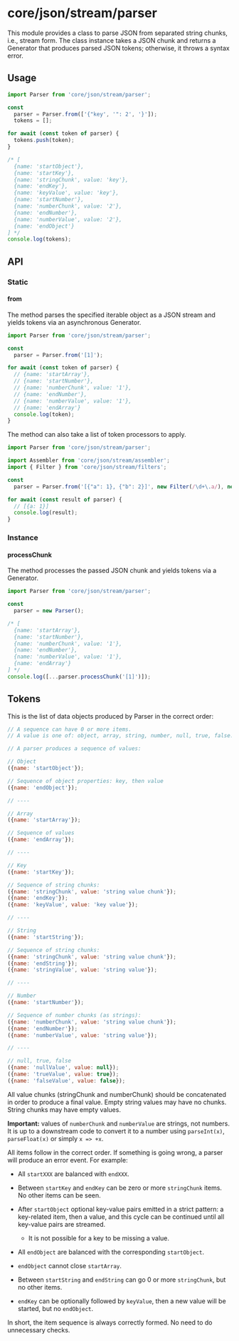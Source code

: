 # core/json/stream/parser

This module provides a class to parse JSON from separated string chunks, i.e., stream form.
The class instance takes a JSON chunk and returns a Generator that produces parsed JSON tokens; otherwise, it throws a syntax error.

## Usage

```js
import Parser from 'core/json/stream/parser';

const
  parser = Parser.from(['{"key', '": 2', '}']);
  tokens = [];

for await (const token of parser) {
  tokens.push(token);
}

/* [
  {name: 'startObject'},
  {name: 'startKey'},
  {name: 'stringChunk', value: 'key'},
  {name: 'endKey'},
  {name: 'keyValue', value: 'key'},
  {name: 'startNumber'},
  {name: 'numberChunk', value: '2'},
  {name: 'endNumber'},
  {name: 'numberValue', value: '2'},
  {name: 'endObject'}
] */
console.log(tokens);
```

## API

### Static

#### from

The method parses the specified iterable object as a JSON stream and yields tokens via an asynchronous Generator.

```js
import Parser from 'core/json/stream/parser';

const
  parser = Parser.from('[1]');

for await (const token of parser) {
  // {name: 'startArray'},
  // {name: 'startNumber'},
  // {name: 'numberChunk', value: '1'},
  // {name: 'endNumber'},
  // {name: 'numberValue', value: '1'},
  // {name: 'endArray'}
  console.log(token);
}
```

The method can also take a list of token processors to apply.

```js
import Parser from 'core/json/stream/parser';

import Assembler from 'core/json/stream/assembler';
import { Filter } from 'core/json/stream/filters';

const
  parser = Parser.from('[{"a": 1}, {"b": 2}]', new Filter(/\d+\.a/), new Assembler());

for await (const result of parser) {
  // [{a: 1}]
  console.log(result);
}
```

### Instance

#### processChunk

The method processes the passed JSON chunk and yields tokens via a Generator.

```js
import Parser from 'core/json/stream/parser';

const
  parser = new Parser();

/* [
  {name: 'startArray'},
  {name: 'startNumber'},
  {name: 'numberChunk', value: '1'},
  {name: 'endNumber'},
  {name: 'numberValue', value: '1'},
  {name: 'endArray'}
] */
console.log([...parser.processChunk('[1]')]);
```

## Tokens

This is the list of data objects produced by Parser in the correct order:

```js
// A sequence can have 0 or more items.
// A value is one of: object, array, string, number, null, true, false.

// A parser produces a sequence of values:

// Object
({name: 'startObject'});

// Sequence of object properties: key, then value
({name: 'endObject'});

// ----

// Array
({name: 'startArray'});

// Sequence of values
({name: 'endArray'});

// ----

// Key
({name: 'startKey'});

// Sequence of string chunks:
({name: 'stringChunk', value: 'string value chunk'});
({name: 'endKey'});
({name: 'keyValue', value: 'key value'});

// ----

// String
({name: 'startString'});

// Sequence of string chunks:
({name: 'stringChunk', value: 'string value chunk'});
({name: 'endString'});
({name: 'stringValue', value: 'string value'});

// ----

// Number
({name: 'startNumber'});

// Sequence of number chunks (as strings):
({name: 'numberChunk', value: 'string value chunk'});
({name: 'endNumber'});
({name: 'numberValue', value: 'string value'});

// ----

// null, true, false
({name: 'nullValue', value: null});
({name: 'trueValue', value: true});
({name: 'falseValue', value: false});
```

All value chunks (stringChunk and numberChunk) should be concatenated in order to produce a final value.
Empty string values may have no chunks. String chunks may have empty values.

**Important:** values of `numberChunk` and `numberValue` are strings, not numbers.
It is up to a downstream code to convert it to a number using `parseInt(x)`, `parseFloat(x)` or simply `x => +x`.

All items follow in the correct order. If something is going wrong, a parser will produce an error event. For example:

* All `startXXX` are balanced with `endXXX`.
* Between `startKey` and `endKey` can be zero or more `stringChunk` items. No other items can be seen.
* After `startObject` optional key-value pairs emitted in a strict pattern: a key-related item, then a value, and
  this cycle can be continued until all key-value pairs are streamed.
  * It is not possible for a key to be missing a value.

* All `endObject` are balanced with the corresponding `startObject`.
* `endObject` cannot close `startArray`.
* Between `startString` and `endString` can go 0 or more `stringChunk`, but no other items.
* `endKey` can be optionally followed by `keyValue`, then a new value will be started, but no `endObject`.

In short, the item sequence is always correctly formed. No need to do unnecessary checks.
